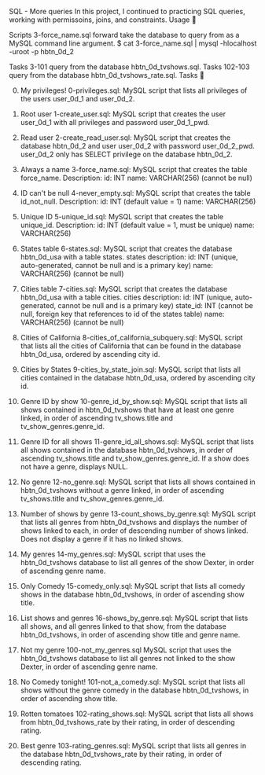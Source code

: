SQL - More queries
In this project, I continued to practicing SQL queries, working with permissoins, joins, and constraints. Usage 🐬

Scripts 3-force_name.sql forward take the database to query from as a MySQL command line argument.
$ cat 3-force_name.sql | mysql -hlocalhost -uroot -p hbtn_0d_2

Tasks 3-101 query from the database hbtn_0d_tvshows.sql.
Tasks 102-103 query from the database hbtn_0d_tvshows_rate.sql.
Tasks 📃

0. My privileges!
    0-privileges.sql: MySQL script that lists all privileges of the users user_0d_1 and user_0d_2.

1. Root user
    1-create_user.sql: MySQL script that creates the user user_0d_1 with all privileges and password user_0d_1_pwd.

2. Read user
    2-create_read_user.sql: MySQL script that creates the database hbtn_0d_2 and user user_0d_2 with password user_0d_2_pwd.
    user_0d_2 only has SELECT privilege on the database hbtn_0d_2.

3. Always a name
    3-force_name.sql: MySQL script that creates the table force_name.
    Description:
        id: INT
        name: VARCHAR(256) (cannot be null)

4. ID can't be null
    4-never_empty.sql: MySQL script that creates the table id_not_null.
    Description:
        id: INT (default value = 1)
        name: VARCHAR(256)

5. Unique ID
    5-unique_id.sql: MySQL script that creates the table unique_id.
    Description:
        id: INT (default value = 1, must be unique)
        name: VARCHAR(256)

6. States table
    6-states.sql: MySQL script that creates the database hbtn_0d_usa with a table states.
    states description:
        id: INT (unique, auto-generated, cannot be null and is a primary key)
        name: VARCHAR(256) (cannot be null)

7. Cities table
    7-cities.sql: MySQL script that creates the database hbtn_0d_usa with a table cities.
    cities description:
        id: INT (unique, auto-generated, cannot be null and is a primary key)
        state_id: INT (cannot be null, foreign key that references to id of the states table)
        name: VARCHAR(256) (cannot be null)

8. Cities of California
    8-cities_of_california_subquery.sql: MySQL script that lists all the cities of California that can be found in the database hbtn_0d_usa, ordered by ascending city id.

9. Cities by States
    9-cities_by_state_join.sql: MySQL script that lists all cities contained in the database hbtn_0d_usa, ordered by ascending city id.

10. Genre ID by show
    10-genre_id_by_show.sql: MySQL script that lists all shows contained in hbtn_0d_tvshows that have at least one genre linked, in order of ascending tv_shows.title and tv_show_genres.genre_id.

11. Genre ID for all shows
    11-genre_id_all_shows.sql: MySQL script that lists all shows contained in the database hbtn_0d_tvshows, in order of ascending tv_shows.title and tv_show_genres.genre_id.
    If a show does not have a genre, displays NULL.

12. No genre
    12-no_genre.sql: MySQL script that lists all shows contained in hbtn_0d_tvshows without a genre linked, in order of ascending tv_shows.title and tv_show_genres.genre_id.

13. Number of shows by genre
    13-count_shows_by_genre.sql: MySQL script that lists all genres from hbtn_0d_tvshows and displays the number of shows linked to each, in order of descending number of shows linked.
    Does not display a genre if it has no linked shows.

14. My genres
    14-my_genres.sql: MySQL script that uses the hbtn_0d_tvshows database to list all genres of the show Dexter, in order of ascending genre name.

15. Only Comedy
    15-comedy_only.sql: MySQL script that lists all comedy shows in the database hbtn_0d_tvshows, in order of ascending show title.

16. List shows and genres
    16-shows_by_genre.sql: MySQL script that lists all shows, and all genres linked to that show, from the database hbtn_0d_tvshows, in order of ascending show title and genre name.

17. Not my genre
    100-not_my_genres.sql MySQL script that uses the hbtn_0d_tvshows database to list all genres not linked to the show Dexter, in order of ascending genre name.

18. No Comedy tonight!
    101-not_a_comedy.sql: MySQL script that lists all shows without the genre comedy in the database hbtn_0d_tvshows, in order of ascending show title.

19. Rotten tomatoes
    102-rating_shows.sql: MySQL script that lists all shows from hbtn_0d_tvshows_rate by their rating, in order of descending rating.

20. Best genre
    103-rating_genres.sql: MySQL script that lists all genres in the database hbtn_0d_tvshows_rate by their rating, in order of descending rating.

